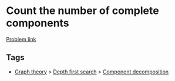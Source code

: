 # Count the number of complete components

[Problem link](https://leetcode.com/problems/count-the-number-of-complete-components/)

## Tags

* [Graph theory](/README.md#Graph_theory) > [Depth first search](/README.md#Graph_theory-Depth_first_search) > [Component decomposition](/README.md#Graph_theory-Depth_first_search-Component_decomposition)
